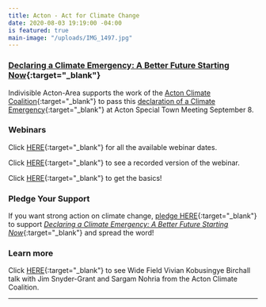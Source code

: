 ```yaml
---
title: Acton - Act for Climate Change
date: 2020-08-03 19:19:00 -04:00
is featured: true
main-image: "/uploads/IMG_1497.jpg"
---
```


### [Declaring a Climate Emergency: A Better Future Starting Now](https://www.actonclimatecoalition.org/#declaration){:target="_blank"}

Indivisible Acton-Area supports the work of the [Acton Climate Coalition](https://ActonClimateCoalition.org){:target="_blank"}  to pass this [declaration of a Climate Emergency](https://www.actonclimatecoalition.org/#declaration){:target="_blank"} at Acton Special Town Meeting September 8.

### Webinars

Click [HERE](https://www.actonclimatecoalition.org/#webinar){:target="_blank"} for all the available webinar dates.  

Click [HERE](https://www.youtube.com/watch?v=TXPwtmTKvjg){:target="_blank"} to see a recorded version of the webinar.  

Click [HERE](https://youtu.be/JoptD3dL1XM){:target="_blank"} to get the basics!  


### Pledge Your Support

If you want strong action on climate change, [pledge HERE](https://ActonClimateCoalition.org/#pledge){:target="_blank"} to support *[Declaring a Climate Emergency: A Better Future Starting Now](https://www.actonclimatecoalition.org/#declaration)*{:target="_blank"} and spread the word!

### Learn more

Click [HERE](https://www.youtube.com/watch?v=_7HYvaQNz7o&feature=youtu.be){:target="_blank"} to see Wide Field Vivian Kobusingye Birchall talk with Jim Snyder-Grant and Sargam Nohria from the Acton Climate Coalition. 

 
---